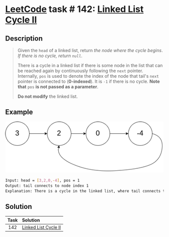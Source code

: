 # [LeetCode][leetcode] task # 142: [Linked List Cycle II][task]

Description
-----------

> Given the `head` of a linked list, return _the node where the cycle begins_.
> _If there is no cycle, return `null`_.
> 
> There is a cycle in a linked list if there is some node in the list
> that can be reached again by continuously following the `next` pointer.
> Internally, `pos` is used to denote the index of the node
> that tail's `next` pointer is connected to (**0-indexed**).
> It is `-1` if there is no cycle. **Note that** `pos` **is not passed as a parameter**.
> 
> **Do not modify** the linked list.

Example
-------

![list.png](image/list.png)

```sh
Input: head = [3,2,0,-4], pos = 1
Output: tail connects to node index 1
Explanation: There is a cycle in the linked list, where tail connects to the second node.
```

Solution
--------

| Task | Solution                         |
|:----:|:---------------------------------|
| 142  | [Linked List Cycle II][solution] |


[leetcode]: <http://leetcode.com/>
[task]: <https://leetcode.com/problems/linked-list-cycle-ii/>
[solution]: <https://github.com/wellaxis/witalis-jkit/blob/main/module/tasks/src/main/java/com/witalis/jkit/tasks/core/task/leetcode/h2/p142/option/Practice.java>
